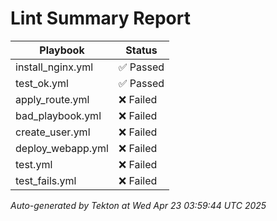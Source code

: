 # Lint Summary Report

| Playbook | Status |
|----------|--------|
| install_nginx.yml | ✅ Passed |
| test_ok.yml | ✅ Passed |
| apply_route.yml | ❌ Failed |
| bad_playbook.yml | ❌ Failed |
| create_user.yml | ❌ Failed |
| deploy_webapp.yml | ❌ Failed |
| test.yml | ❌ Failed |
| test_fails.yml | ❌ Failed |

_Auto-generated by Tekton at Wed Apr 23 03:59:44 UTC 2025_
